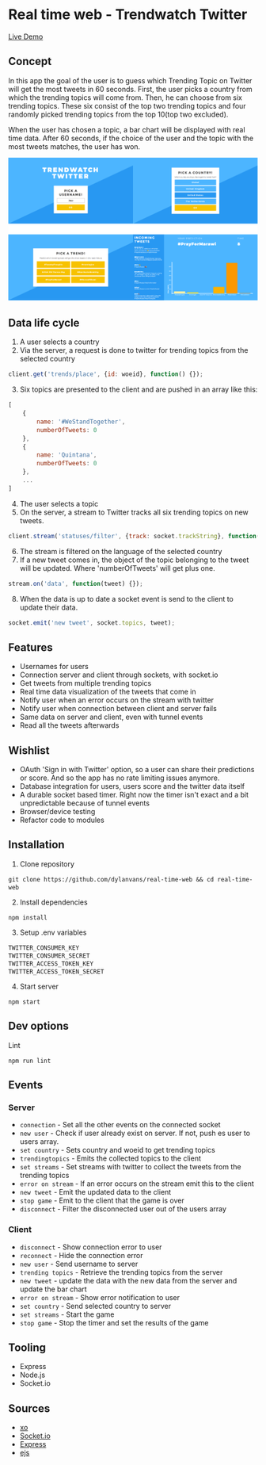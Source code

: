 # Real time web - Trendwatch Twitter
[Live Demo](http://dylanvs-real-time.herokuapp.com/)

## Concept
In this app the goal of the user is to guess which Trending Topic on Twitter will get the most tweets in 60 seconds. First, the user picks a country from which the trending topics will come from. Then, he can choose from six trending topics. These six consist of the top two trending topics and four randomly picked trending topics from the top 10(top two excluded).

When the user has chosen a topic, a bar chart will be displayed with real time data. After 60 seconds, if the choice of the user and the topic with the most tweets matches, the user has won.

![Screenshots game](https://github.com/dylanvans/real-time-web/blob/master/md-img/screenshots.png?raw=true)

## Data life cycle
1. A user selects a country
2. Via the server, a request is done to twitter for trending topics from the selected country
``` javascript
client.get('trends/place', {id: woeid}, function() {});
```
3. Six topics are presented to the client and are pushed in an array like this:
``` javascript
[
	{
		name: '#WeStandTogether',
		numberOfTweets: 0
	},
	{
		name: 'Quintana',
		numberOfTweets: 0
	},
	...
]
```
4. The user selects a topic
5. On the server, a stream to Twitter tracks all six trending topics on new tweets.
``` javascript
client.stream('statuses/filter', {track: socket.trackString}, function(stream) {});
```
6. The stream is filtered on the language of the selected country
7. If a new tweet comes in, the object of the topic belonging to the tweet will be updated. Where 'numberOfTweets' will get plus one.
``` javascript
stream.on('data', function(tweet) {});
```
8. When the data is up to date a socket event is send to the client to update their data.
``` javascript
socket.emit('new tweet', socket.topics, tweet);
```

## Features
- Usernames for users
- Connection server and client through sockets, with socket.io
- Get tweets from multiple trending topics
- Real time data visualization of the tweets that come in
- Notify user when an error occurs on the stream with twitter
- Notify user when connection between client and server fails
- Same data on server and client, even with tunnel events
- Read all the tweets afterwards

## Wishlist
- OAuth 'Sign in with Twitter' option, so a user can share their predictions or score. And so the app has no rate limiting issues anymore.
- Database integration for users, users score and the twitter data itself
- A durable socket based timer. Right now the timer isn't exact and a bit unpredictable because of tunnel events
- Browser/device testing
- Refactor code to modules

## Installation
1. Clone repository
```
git clone https://github.com/dylanvans/real-time-web && cd real-time-web
```
2. Install dependencies
```
npm install
```
3. Setup .env variables
```
TWITTER_CONSUMER_KEY
TWITTER_CONSUMER_SECRET
TWITTER_ACCESS_TOKEN_KEY
TWITTER_ACCESS_TOKEN_SECRET
```
4. Start server
```
npm start
```

## Dev options
Lint
```
npm run lint 
```

## Events
### Server
- `connection` - Set all the other events on the connected socket
- `new user` - Check if user already exist on server. If not, push es user to users array.
- `set country` - Sets country and woeid to get trending topics
- `trendingtopics` - Emits the collected topics to the client
- `set streams` - Set streams with twitter to collect the tweets from the trending topics
- `error on stream` - If an error occurs on the stream emit this to the client
- `new tweet` - Emit the updated data to the client 
- `stop game` - Emit to the client that the game is over
- `disconnect` - Filter the disconnected user out of the users array

### Client
- `disconnect` - Show connection error to user
- `reconnect` - Hide the connection error 
- `new user` - Send username to server
- `trending topics` - Retrieve the trending topics from the server
- `new tweet` - update the data with the new data from the server and update the bar chart
- `error on stream` - Show error notification to user
- `set country` - Send selected country to server
- `set streams` - Start the game
- `stop game` - Stop the timer and set the results of the game

## Tooling
- Express
- Node.js
- Socket.io

## Sources
- [xo](https://github.com/sindresorhus/xo)
- [Socket.io](https://socket.io/)
- [Express](https://expressjs.com/)
- [ejs](https://www.npmjs.com/package/ejs)


